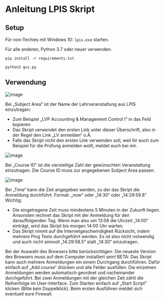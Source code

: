 # Anleitung LPIS Skript

## Setup

Für non-Techies mit Windows 10: ``lpis.exe`` starten.


Für alle anderen, Python 3.7 oder neuer verwenden.
```
pip install -r requirements.txt
```

```
python3 gui.py
```

## Verwendung
![image](https://user-images.githubusercontent.com/38352381/191569832-1feea657-448d-455d-ae5e-f1ae4298a8a7.png)

Bei „Subject Area“ ist der Name der Lehrveranstaltung aus LPIS einzutragen:
- Zum Beispiel „LVP Accounting & Management Control I” in das Feld kopieren
- Das Skript verwendet den ersten Link unter dieser Überschrift, also in der Regel den Link „LV anmelden“ o.Ä.
- Falls das Skript nicht den ersten Link verwenden soll, weil ihr euch zum Beispiel für die Prüfung anmelden wollt,  meldet euch bei mir.

![image](https://user-images.githubusercontent.com/38352381/191571634-428996a9-69a0-4871-9312-41b9be19e19c.png)


Bei „Course ID“ ist die vierstellige Zahl der gewünschten Veranstaltung einzutragen. Die Course ID muss zur angegebenen Subject Area passen.

![image](https://user-images.githubusercontent.com/38352381/191571680-27ef9d18-8d5e-43a6-978e-1d17de929901.png)

Bei „Time“ kann die Zeit angegeben werden, zu der das Skript die Anmeldung durchführt.
Format: „now“ oder „14:30“ oder „14:29:59.8“
Wichtig:
- Die eingetragene Zeit muss mindestens 5 Minuten in der Zukunft liegen. Ansonsten rechnet
das Skript mit der Anmeldung für den darauffolgenden Tag. Wenn man also um 13:58 die Uhrzeit „14:00“ einträgt, wird das Skript bis morgen 14:00 Uhr warten.
- Das Skript nimmt auf die Internetgeschwindigkeit Rücksicht, indem mehrere Ping Tests durchgeführt werden. Es ist also nicht notwendig und auch nicht sinnvoll „14:29:58.5“ statt
„14:30“ einzutragen.

Bei der Auswahl des Browsers bitte berücksichtigen: Die neueste Version des Browsers muss auf dem Computer installiert sein!
BETA: Das Skript kann auch mehrere Anmeldungen ein einem Durchgang durchführen.
Dafür einfach auf „Add course“ drücken und alle Felder ausfüllen. Die einzelnen Anmeldungen
werden automatisch geordnet und nacheinander durchgeführt. Bei zwei Anmeldungen mit der gleichen Zeit zählt die Reihenfolge im User-Interface.
Zum Starten einfach auf „Start Script“ klicken (Bitte kein Doppelklick). Beim ersten Ausführen meldet sich eventuell eure Firewall.
